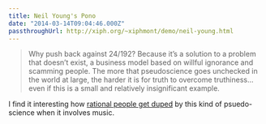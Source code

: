 ```yaml
---
title: Neil Young's Pono
date: "2014-03-14T09:04:46.000Z"
passthroughUrl: http://xiph.org/~xiphmont/demo/neil-young.html
---
```


> Why push back against 24/192? Because it’s a solution to a problem that doesn’t exist, a business model based on willful ignorance and scamming people. The more that pseudoscience goes unchecked in the world at large, the harder it is for truth to overcome truthiness… even if this is a small and relatively insignificant example.

I find it interesting how [rational people get duped](http://www.dansdata.com/gz145.htm) by this kind of psuedo-science when it involves music.